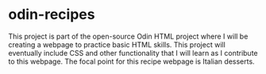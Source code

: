 # odin-recipes
This project is part of the open-source Odin HTML project where I will be creating a webpage to practice basic HTML skills.
This project will eventually include CSS and other functionality that I will learn as I contribute to this webpage.
The focal point for this recipe webpage is Italian desserts.